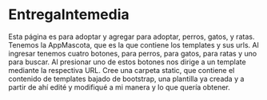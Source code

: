 # EntregaIntemedia
Esta página es para adoptar y agregar para adoptar, perros, gatos, y ratas. Tenemos la AppMascota, que es la que contiene los templates y sus urls. Al ingresar tenemos cuatro botones, para perros, para gatos, para ratas y uno para buscar. Al presionar uno de estos botones nos dirige a un template mediante la respectiva URL. Cree una carpeta static, que contiene el contenido de templates bajado de bootstrap, una plantilla ya creada y a partir de ahí edité y modifiqué a mi manera y lo que quería obtener.
